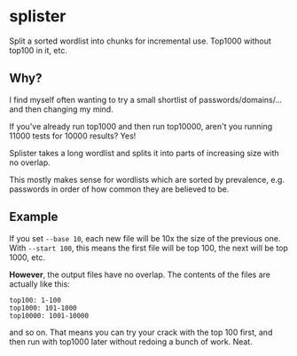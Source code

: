 # splister
Split a sorted wordlist into chunks for incremental use. Top1000 without top100 in it, etc.

## Why?

I find myself often wanting to try a small shortlist of passwords/domains/... and then changing my mind.

If you've already run top1000 and then run top10000, aren't you running 11000 tests for 10000 results? Yes!

Splister takes a long wordlist and splits it into parts of increasing size with no overlap.

This mostly makes sense for wordlists which are sorted by prevalence, e.g. passwords in order of how common they are believed to be.

## Example

If you set `--base 10`, each new file will be 10x the size of the previous one. With `--start 100`, this means the first file will be top 100, the next will be top 1000, etc.

**However**, the output files have no overlap. The contents of the files are actually like this:

```
top100: 1-100
top1000: 101-1000
top10000: 1001-10000
```

and so on. That means you can try your crack with the top 100 first, and then run with top1000 later without redoing a bunch of work. Neat.



